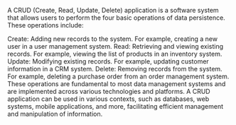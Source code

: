 <p>A CRUD (Create, Read, Update, Delete) application is a software system that allows users to perform the four basic operations of data persistence. These operations include:

Create: Adding new records to the system. For example, creating a new user in a user management system.
Read: Retrieving and viewing existing records. For example, viewing the list of products in an inventory system.
Update: Modifying existing records. For example, updating customer information in a CRM system.
Delete: Removing records from the system. For example, deleting a purchase order from an order management system.
These operations are fundamental to most data management systems and are implemented across various technologies and platforms. A CRUD application can be used in various contexts, such as databases, web systems, mobile applications, and more, facilitating efficient management and manipulation of information.</p>
